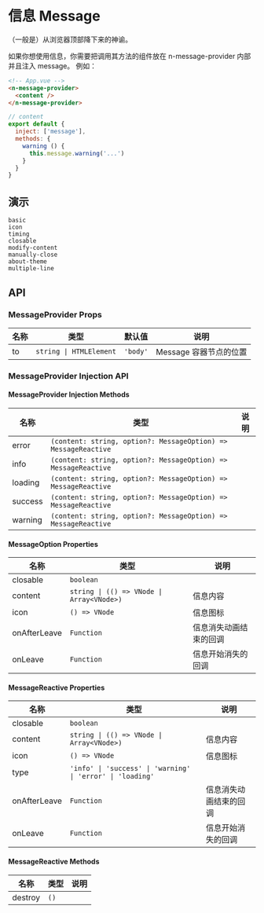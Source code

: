 # 信息 Message

（一般是）从浏览器顶部降下来的神谕。

<n-space vertical>
<n-alert title="使用前提" type="warning">
  如果你想使用信息，你需要把调用其方法的组件放在 <n-text code>n-message-provider</n-text> 内部并且注入 <n-text code>message</n-text>。
</n-alert>
例如：

```html
<!-- App.vue -->
<n-message-provider>
  <content />
</n-message-provider>
```

```js
// content
export default {
  inject: ['message'],
  methods: {
    warning () {
      this.message.warning('...')
    }
  }
}
```

</n-space>

## 演示

```demo
basic
icon
timing
closable
modify-content
manually-close
about-theme
multiple-line
```

## API

### MessageProvider Props

| 名称 | 类型                    | 默认值   | 说明                   |
| ---- | ----------------------- | -------- | ---------------------- |
| to   | `string \| HTMLElement` | `'body'` | Message 容器节点的位置 |

### MessageProvider Injection API

#### MessageProvider Injection Methods

| 名称 | 类型 | 说明 |
| --- | --- | --- |
| error | `(content: string, option?: MessageOption) => MessageReactive` |  |
| info | `(content: string, option?: MessageOption) => MessageReactive` |  |
| loading | `(content: string, option?: MessageOption) => MessageReactive` |  |
| success | `(content: string, option?: MessageOption) => MessageReactive` |  |
| warning | `(content: string, option?: MessageOption) => MessageReactive` |  |

#### MessageOption Properties

| 名称 | 类型 | 说明 |
| --- | --- | --- |
| closable | `boolean` |  |
| content | `string \| (() => VNode \| Array<VNode>)` | 信息内容 |
| icon | `() => VNode` | 信息图标 |
| onAfterLeave | `Function` | 信息消失动画结束的回调 |
| onLeave | `Function` | 信息开始消失的回调 |

#### MessageReactive Properties

| 名称 | 类型 | 说明 |
| --- | --- | --- |
| closable | `boolean` |  |
| content | `string \| (() => VNode \| Array<VNode>)` | 信息内容 |
| icon | `() => VNode` | 信息图标 |
| type | `'info' \| 'success' \| 'warning' \| 'error' \| 'loading'` |  |
| onAfterLeave | `Function` | 信息消失动画结束的回调 |
| onLeave | `Function` | 信息开始消失的回调 |

#### MessageReactive Methods

| 名称    | 类型 | 说明 |
| ------- | ---- | ---- |
| destroy | `()` |      |
